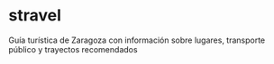 # stravel

Guía turística de Zaragoza con información sobre lugares, transporte público y trayectos recomendados
